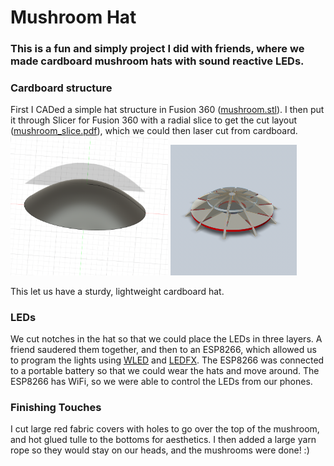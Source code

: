 # Mushroom Hat
### This is a fun and simply project I did with friends, where we made cardboard mushroom hats with sound reactive LEDs.

### Cardboard structure
First I CADed a simple hat structure in Fusion 360 ([mushroom.stl](mushroom.stl)). I then put it through Slicer for Fusion 360 with a radial slice to get the cut layout ([mushroom_slice.pdf](mushroom_slice.pdf)), which we could then laser cut from cardboard. 
<img src="img/img_beforeslice.png"  width="50%"> <img src="img/img_afterslice.png"  width="40%">

This let us have a sturdy, lightweight cardboard hat.

### LEDs
We cut notches in the hat so that we could place the LEDs in three layers. A friend saudered them together, and then to an ESP8266, which allowed us to program the lights using [WLED](https://kno.wled.ge/) and [LEDFX](https://www.ledfx.app/). The ESP8266 was connected to a portable battery so that we could wear the hats and move around. The ESP8266 has WiFi, so we were able to control the LEDs from our phones. 

### Finishing Touches
I cut large red fabric covers with holes to go over the top of the mushroom, and hot glued tulle to the bottoms for aesthetics. I then added a large yarn rope so they would stay on our heads, and the mushrooms were done! :)
